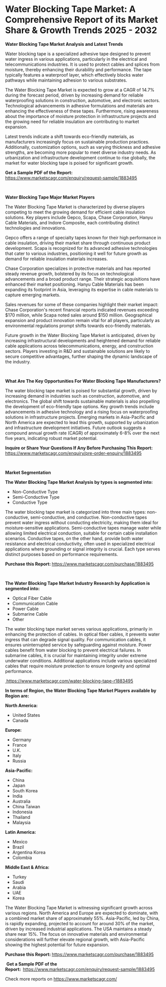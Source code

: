 <p><h1>Water Blocking Tape Market: A Comprehensive Report of its Market Share & Growth Trends 2025 - 2032</h1></p><p><strong>Water Blocking Tape Market Analysis and Latest Trends</strong></p>
<p><p>Water blocking tape is a specialized adhesive tape designed to prevent water ingress in various applications, particularly in the electrical and telecommunications industries. It is used to protect cables and splices from moisture, thereby enhancing their durability and performance. The tape typically features a waterproof layer, which effectively blocks water pathways while maintaining adhesion to various substrates.</p><p>The Water Blocking Tape Market is expected to grow at a CAGR of 14.7% during the forecast period, driven by increasing demand for reliable waterproofing solutions in construction, automotive, and electronic sectors. Technological advancements in adhesive formulations and materials are enhancing the effectiveness of these tapes. Furthermore, rising awareness about the importance of moisture protection in infrastructure projects and the growing need for reliable insulation are contributing to market expansion.</p><p>Latest trends indicate a shift towards eco-friendly materials, as manufacturers increasingly focus on sustainable production practices. Additionally, customization options, such as varying thickness and adhesive strengths, are becoming more popular to meet diverse industry needs. As urbanization and infrastructure development continue to rise globally, the market for water blocking tape is poised for significant growth.</p></p>
<p><strong>Get a Sample PDF of the Report:&nbsp;</strong> <a href="https://www.marketscagr.com/enquiry/request-sample/1883495?utm_campaign=2770&utm_medium=2&utm_source=Github&utm_content=ia&utm_term=02042025&utm_id=water-blocking-tape">https://www.marketscagr.com/enquiry/request-sample/1883495</a></p>
<p>&nbsp;</p>
<p><strong>Water Blocking Tape Major Market Players</strong></p>
<p><p>The Water Blocking Tape Market is characterized by diverse players competing to meet the growing demand for efficient cable insulation solutions. Key players include Gepco, Scapa, Chase Corporation, Hanyu Cable Materials, and Indore Composite, each contributing distinct technologies and innovations.</p><p>Gepco offers a range of specialty tapes known for their high performance in cable insulation, driving their market share through continuous product development. Scapa is recognized for its advanced adhesive technologies that cater to various industries, positioning it well for future growth as demand for reliable insulation materials increases.</p><p>Chase Corporation specializes in protective materials and has reported steady revenue growth, bolstered by its focus on technological advancements and a broad product range. Their strategic acquisitions have enhanced their market positioning. Hanyu Cable Materials has been expanding its footprint in Asia, leveraging its expertise in cable materials to capture emerging markets.</p><p>Sales revenues for some of these companies highlight their market impact: Chase Corporation's recent financial reports indicated revenues exceeding $170 million, while Scapa noted sales around $150 million. Geographical expansion and product innovation remain vital for all players, particularly as environmental regulations prompt shifts towards eco-friendly materials.</p><p>Future growth in the Water Blocking Tape Market is anticipated, driven by increasing infrastructural developments and heightened demand for reliable cable applications across telecommunications, energy, and construction sectors. Players investing in R&D and sustainable solutions are likely to secure competitive advantages, further shaping the dynamic landscape of the industry.</p></p>
<p>&nbsp;</p>
<p><strong>What Are The Key Opportunities For Water Blocking Tape Manufacturers?</strong></p>
<p><p>The water blocking tape market is poised for substantial growth, driven by increasing demand in industries such as construction, automotive, and electronics. The global shift towards sustainable materials is also propelling the development of eco-friendly tape options. Key growth trends include advancements in adhesive technology and a rising focus on waterproofing solutions in infrastructure projects. Emerging markets in Asia-Pacific and North America are expected to lead this growth, supported by urbanization and infrastructure development initiatives. Future outlook suggests a compound annual growth rate (CAGR) of approximately 6-8% over the next five years, indicating robust market potential.</p></p>
<p><strong>Inquire or Share Your Questions If Any Before Purchasing This Report:</strong> <a href="https://www.marketscagr.com/enquiry/pre-order-enquiry/1883495?utm_campaign=2770&utm_medium=2&utm_source=Github&utm_content=ia&utm_term=02042025&utm_id=water-blocking-tape">https://www.marketscagr.com/enquiry/pre-order-enquiry/1883495</a></p>
<p>&nbsp;</p>
<p><strong>Market Segmentation</strong></p>
<p><strong>The Water Blocking Tape Market Analysis by types is segmented into:</strong></p>
<p><ul><li>Non-Conductive Type</li><li>Semi-Conductive Type</li><li>Conductive Type</li></ul></p>
<p><p>The water blocking tape market is categorized into three main types: non-conductive, semi-conductive, and conductive. Non-conductive tapes prevent water ingress without conducting electricity, making them ideal for moisture-sensitive applications. Semi-conductive tapes manage water while allowing limited electrical conduction, suitable for certain cable installation scenarios. Conductive tapes, on the other hand, provide both water resistance and electrical conductivity, often used in specialized electrical applications where grounding or signal integrity is crucial. Each type serves distinct purposes based on performance requirements.</p></p>
<p><strong>Purchase this Report:&nbsp;</strong><a href="https://www.marketscagr.com/purchase/1883495?utm_campaign=2770&utm_medium=2&utm_source=Github&utm_content=ia&utm_term=02042025&utm_id=water-blocking-tape">https://www.marketscagr.com/purchase/1883495</a></p>
<p>&nbsp;</p>
<p><strong>The Water Blocking Tape Market Industry Research by Application is segmented into:</strong></p>
<p><ul><li>Optical Fiber Cable</li><li>Communication Cable</li><li>Power Cable</li><li>Submarine Cable</li><li>Other</li></ul></p>
<p><p>The water blocking tape market serves various applications, primarily in enhancing the protection of cables. In optical fiber cables, it prevents water ingress that can degrade signal quality. For communication cables, it ensures uninterrupted service by safeguarding against moisture. Power cables benefit from water blocking to prevent electrical failures. In submarine cables, it is crucial for maintaining integrity under extreme underwater conditions. Additional applications include various specialized cables that require moisture protection to ensure longevity and optimal performance.</p></p>
<p><a href="https://www.marketscagr.com/water-blocking-tape-r1883495?utm_campaign=2770&utm_medium=2&utm_source=Github&utm_content=ia&utm_term=02042025&utm_id=water-blocking-tape">&nbsp;https://www.marketscagr.com/water-blocking-tape-r1883495</a></p>
<p><strong>In terms of Region, the Water Blocking Tape Market Players available by Region are:</strong></p>
<p>
    <p> <strong> North America: </strong>
        <ul>
            <li>United States</li>
            <li>Canada</li>
        </ul>
        </p> 
    <p> <strong> Europe: </strong>
        <ul>
            <li>Germany</li>
            <li>France</li>
            <li>U.K.</li>
            <li>Italy</li>
            <li>Russia</li>
        </ul>
        </p> 
    <p> <strong> Asia-Pacific: </strong>
        <ul>
            <li>China</li>
            <li>Japan</li>
            <li>South Korea</li>
            <li>India</li>
            <li>Australia</li>
            <li>China Taiwan</li>
            <li>Indonesia</li>
            <li>Thailand</li>
            <li>Malaysia</li>
        </ul>
        </p> 
    <p> <strong> Latin America: </strong>
        <ul>
            <li>Mexico</li>
            <li>Brazil</li>
            <li>Argentina Korea</li>
            <li>Colombia</li>
        </ul>
        </p> 
    <p> <strong> Middle East & Africa: </strong>
        <ul>
            <li>Turkey</li>
            <li>Saudi</li>
            <li>Arabia</li>
            <li>UAE</li>
            <li>Korea</li>
        </ul>
    </p>
    </p>
<p><p>The Water Blocking Tape Market is witnessing significant growth across various regions. North America and Europe are expected to dominate, with a combined market share of approximately 55%. Asia-Pacific, led by China, is rapidly expanding, projected to account for around 30% of the market, driven by increased industrial applications. The USA maintains a steady share near 15%. The focus on innovative materials and environmental considerations will further elevate regional growth, with Asia-Pacific showing the highest potential for future expansion.</p></p>
<p><strong>Purchase this Report: </strong><a href="https://www.marketscagr.com/purchase/1883495?utm_campaign=2770&utm_medium=2&utm_source=Github&utm_content=ia&utm_term=02042025&utm_id=water-blocking-tape">https://www.marketscagr.com/purchase/1883495</a></p>
<p>&nbsp;<strong>Get a Sample PDF of the Report:&nbsp;&nbsp;</strong><a href="https://www.marketscagr.com/enquiry/request-sample/1883495?utm_campaign=2770&utm_medium=2&utm_source=Github&utm_content=ia&utm_term=02042025&utm_id=water-blocking-tape">https://www.marketscagr.com/enquiry/request-sample/1883495</a></p>
<p><strong></strong></p>
<p>Check more reports on <a href="https://www.marketscagr.com/?utm_campaign=2770&utm_medium=2&utm_source=Github&utm_content=ia&utm_term=02042025&utm_id=water-blocking-tape">https://www.marketscagr.com/</a></p>